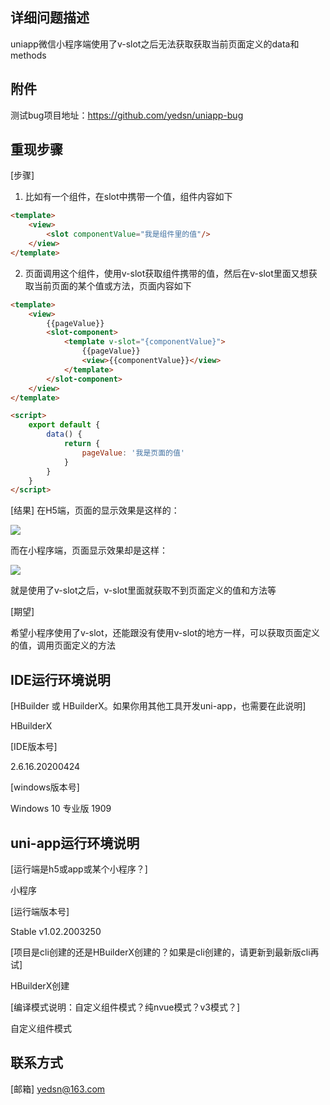 ## 详细问题描述

uniapp微信小程序端使用了v-slot之后无法获取获取当前页面定义的data和methods

## 附件

测试bug项目地址：https://github.com/yedsn/uniapp-bug

## 重现步骤

[步骤]
1. 比如有一个组件，在slot中携带一个值，组件内容如下
```html
<template>
	<view>
		<slot componentValue="我是组件里的值"/>
	</view>
</template>
```
2. 页面调用这个组件，使用v-slot获取组件携带的值，然后在v-slot里面又想获取当前页面的某个值或方法，页面内容如下
```html
<template>
	<view>
		{{pageValue}}
		<slot-component>
			<template v-slot="{componentValue}">
				{{pageValue}}
				<view>{{componentValue}}</view>
			</template>
		</slot-component>
	</view>
</template>

<script>
	export default {
		data() {
			return {
				pageValue: '我是页面的值'
			}
		}
	}
</script>
```
[结果]
在H5端，页面的显示效果是这样的：

![](http://p2.so.qhmsg.com/t02aaad9adfa6676b0e.jpg)

而在小程序端，页面显示效果却是这样：

![](http://p2.so.qhmsg.com/t028865418407a85f0f.jpg)

就是使用了v-slot之后，v-slot里面就获取不到页面定义的值和方法等

[期望]

希望小程序使用了v-slot，还能跟没有使用v-slot的地方一样，可以获取页面定义的值，调用页面定义的方法

## IDE运行环境说明

[HBuilder 或 HBuilderX。如果你用其他工具开发uni-app，也需要在此说明]

HBuilderX

[IDE版本号]

2.6.16.20200424

[windows版本号]

Windows 10 专业版 1909

## uni-app运行环境说明

[运行端是h5或app或某个小程序？]

小程序

[运行端版本号]

Stable v1.02.2003250

[项目是cli创建的还是HBuilderX创建的？如果是cli创建的，请更新到最新版cli再试]

HBuilderX创建

[编译模式说明：自定义组件模式？纯nvue模式？v3模式？]

自定义组件模式

## 联系方式

[邮箱] yedsn@163.com